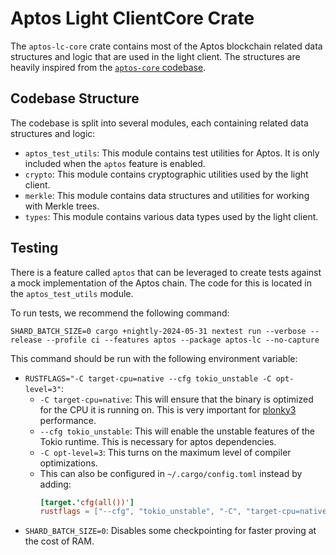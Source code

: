 # Aptos Light ClientCore Crate

The `aptos-lc-core` crate contains most of the Aptos blockchain related data structures and logic that are used in the
light
client. The structures are heavily inspired from the [`aptos-core` codebase](https://github.com/aptos-labs/aptos-core).

## Codebase Structure

The codebase is split into several modules, each containing related data structures and logic:

- `aptos_test_utils`: This module contains test utilities for Aptos. It is only included when the `aptos` feature is
  enabled.
- `crypto`: This module contains cryptographic utilities used by the light client.
- `merkle`: This module contains data structures and utilities for working with Merkle trees.
- `types`: This module contains various data types used by the light client.

## Testing

There is a feature called `aptos` that can be leveraged to create tests against a mock implementation of the Aptos
chain. The code for this is located in the `aptos_test_utils` module.

To run tests, we recommend the following command:

```shell
SHARD_BATCH_SIZE=0 cargo +nightly-2024-05-31 nextest run --verbose --release --profile ci --features aptos --package aptos-lc --no-capture
```

This command should be run with the following environment variable:

- `RUSTFLAGS="-C target-cpu=native --cfg tokio_unstable -C opt-level=3"`:
    - `-C target-cpu=native`: This will ensure that the binary is optimized
      for the CPU it is running on. This is very important
      for [plonky3](https://github.com/plonky3/plonky3?tab=readme-ov-file#cpu-features) performance.
    - `--cfg tokio_unstable`: This will enable the unstable features of the
      Tokio runtime. This is necessary for aptos dependencies.
    - `-C opt-level=3`: This turns on the maximum level of compiler optimizations.
    - This can also be configured in `~/.cargo/config.toml` instead by adding:
        ```toml
        [target.'cfg(all())']
        rustflags = ["--cfg", "tokio_unstable", "-C", "target-cpu=native", "-C", "opt-level=3"]
        ```
- `SHARD_BATCH_SIZE=0`: Disables some checkpointing for faster proving at the cost of RAM.
